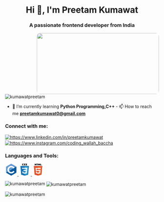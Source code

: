 <h1 align="center">Hi 👋, I'm Preetam Kumawat</h1>
<h3 align="center">A passionate frontend developer from India</h3>
<img
  src="https://media2.giphy.com/media/v1.Y2lkPTc5MGI3NjExbjF6OWthMHJkbTh3c3U0Y3AwMnFlOWl0MW93YzN3NTBpZWppYm9ieCZlcD12MV9pbnRlcm5hbF9naWZfYnlfaWQmY3Q9Zw/HscDLzkO8EOTmgkhQP/giphy.webp"
  align="right"
  style="border-radius: 10px; width: 400px; height: 200px;"
  alt=""
/>

<p align="left">
  <img
    src="https://komarev.com/ghpvc/?username=kumawatpreetam&label=Profile%20views&color=0e75b6&style=flat"
    alt="kumawatpreetam"
  />
</p>

- 🌱 I’m currently learning **Python Programming,C++** - 📫 How to reach me
**preetamkumawat0@gmail.com**

<h3 align="left">Connect with me:</h3>
<p align="left">
  <a
    href="https://linkedin.com/in/https://www.linkedin.com/in/preetamkumawat"
    target="blank"
    ><img
      align="center"
      src="https://raw.githubusercontent.com/rahuldkjain/github-profile-readme-generator/master/src/images/icons/Social/linked-in-alt.svg"
      alt="https://www.linkedin.com/in/preetamkumawat"
      height="30"
      width="40"
  /></a>
  <a
    href="https://instagram.com/https://www.instagram.com/coding_wallah_baccha"
    target="blank"
    ><img
      align="center"
      src="https://raw.githubusercontent.com/rahuldkjain/github-profile-readme-generator/master/src/images/icons/Social/instagram.svg"
      alt="https://www.instagram.com/coding_wallah_baccha"
      height="30"
      width="40"
  /></a>
</p>

<h3 align="left">Languages and Tools:</h3>
<p align="left">
  <a href="https://www.cprogramming.com/" target="_blank" rel="noreferrer">
    <img
      src="https://raw.githubusercontent.com/devicons/devicon/master/icons/c/c-original.svg"
      alt="c"
      width="40"
      height="40"
    />
  </a>
  <a href="https://www.w3schools.com/css/" target="_blank" rel="noreferrer">
    <img
      src="https://raw.githubusercontent.com/devicons/devicon/master/icons/css3/css3-original-wordmark.svg"
      alt="css3"
      width="40"
      height="40"
    />
  </a>
  <a href="https://www.w3.org/html/" target="_blank" rel="noreferrer">
    <img
      src="https://raw.githubusercontent.com/devicons/devicon/master/icons/html5/html5-original-wordmark.svg"
      alt="html5"
      width="40"
      height="40"
    />
  </a>
</p>

<p>
  <img
    align="left"
    src="https://github-readme-stats.vercel.app/api/top-langs?username=kumawatpreetam&show_icons=true&locale=en&layout=compact"
    alt="kumawatpreetam"
  />
</p>

<p>
  &nbsp;<img
    align="center"
    src="https://github-readme-stats.vercel.app/api?username=kumawatpreetam&show_icons=true&locale=en"
    alt="kumawatpreetam"
  />
</p>

<p>
  <img
    align="center"
    src="https://github-readme-streak-stats.herokuapp.com/?user=kumawatpreetam&"
    alt="kumawatpreetam"
  />
</p>
